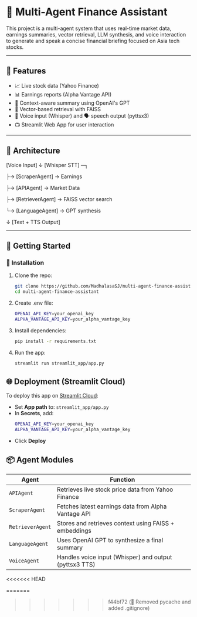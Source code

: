 # 🧠 Multi-Agent Finance Assistant

This project is a multi-agent system that uses real-time market data, earnings summaries, vector retrieval, LLM synthesis, and voice interaction to generate and speak a concise financial briefing focused on Asia tech stocks.

---

## 📌 Features

- 📈 Live stock data (Yahoo Finance)
- 📊 Earnings reports (Alpha Vantage API)
- 🧠 Context-aware summary using OpenAI's GPT
- 🔎 Vector-based retrieval with FAISS
- 🎤 Voice input (Whisper) and 🗣️ speech output (pyttsx3)
- 📺 Streamlit Web App for user interaction

---

## 🧱 Architecture

[Voice Input]
↓
[Whisper STT] ─┐

├→ [ScraperAgent] → Earnings

├→ [APIAgent] → Market Data

├→ [RetrieverAgent] → FAISS vector search

└→ [LanguageAgent] → GPT synthesis

↓
[Text + TTS Output]


---

## 🚀 Getting Started

### 🔧 Installation

1. Clone the repo:
   ```bash
   git clone https://github.com/MadhalasaSJ/multi-agent-finance-assistant.git
   cd multi-agent-finance-assistant

2. Create .env file:
   ```bash
   OPENAI_API_KEY=your_openai_key
   ALPHA_VANTAGE_API_KEY=your_alpha_vantage_key 

3. Install dependencies:
   ```bash
   pip install -r requirements.txt

4. Run the app:
   ```bash
   streamlit run streamlit_app/app.py


## 🌐 Deployment (Streamlit Cloud)

To deploy this app on [Streamlit Cloud](https://streamlit.io/cloud):

- Set **App path** to: `streamlit_app/app.py`
- In **Secrets**, add:
  ```bash
  OPENAI_API_KEY=your_openai_key
  ALPHA_VANTAGE_API_KEY=your_alpha_vantage_key     
- Click **Deploy**


## 📦 Agent Modules

| Agent            | Function                                                  |
|------------------|-----------------------------------------------------------|
| `APIAgent`       | Retrieves live stock price data from Yahoo Finance        |
| `ScraperAgent`   | Fetches latest earnings data from Alpha Vantage API       |
| `RetrieverAgent` | Stores and retrieves context using FAISS + embeddings     |
| `LanguageAgent`  | Uses OpenAI GPT to synthesize a final summary             |
| `VoiceAgent`     | Handles voice input (Whisper) and output (pyttsx3 TTS)    |
<<<<<<< HEAD

=======
>>>>>>> f44bf72 (🧹 Removed pycache and added .gitignore)
